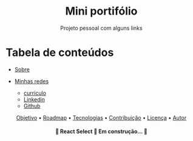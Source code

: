 <h1 align="center">Mini portifólio</h1>
<p align="center">Projeto pessoal com alguns links</p>

Tabela de conteúdos
=================
<!--ts-->
   * [Sobre](#Sobre)

   * [Minhas redes](#minhas-redes)
      * [curriculo](#curriculo)
      * [Linkedin](#linkedin)
      * [Github](#github)
<!--te-->

<p align="center">
 <a href="#objetivo">Objetivo</a> •
 <a href="#roadmap">Roadmap</a> • 
 <a href="#tecnologias">Tecnologias</a> • 
 <a href="#contribuicao">Contribuição</a> • 
 <a href="#licenc-a">Licença</a> • 
 <a href="#autor">Autor</a>
</p>

<h4 align="center"> 
	🚧  React Select 🚀 Em construção...  🚧
</h4>

